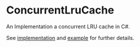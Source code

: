 # ConcurrentLruCache
An Implementation a concurrent LRU cache in C#.

See
[implementation](ConcurrentLruCache/README.md) and [example](ConcurrentLruCache.Example/README.md) for further details.
